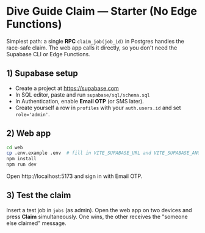 # Dive Guide Claim — Starter (No Edge Functions)

Simplest path: a single **RPC** `claim_job(job_id)` in Postgres handles the race-safe claim.
The web app calls it directly, so you don't need the Supabase CLI or Edge Functions.

## 1) Supabase setup
- Create a project at https://supabase.com
- In SQL editor, paste and run `supabase/sql/schema.sql`
- In Authentication, enable **Email OTP** (or SMS later).
- Create yourself a row in `profiles` with your `auth.users.id` and set `role='admin'`.

## 2) Web app
```bash
cd web
cp .env.example .env  # fill in VITE_SUPABASE_URL and VITE_SUPABASE_ANON_KEY
npm install
npm run dev
```

Open http://localhost:5173 and sign in with Email OTP.

## 3) Test the claim
Insert a test job in `jobs` (as admin). Open the web app on two devices and press **Claim** simultaneously. One wins, the other receives the "someone else claimed" message.
